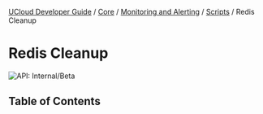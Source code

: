 [UCloud Developer Guide](/docs/developer-guide/README.md) / [Core](/docs/developer-guide/core/README.md) / [Monitoring and Alerting](/docs/developer-guide/core/monitoring/README.md) / [Scripts](/docs/developer-guide/core/monitoring/scripts/README.md) / Redis Cleanup
# Redis Cleanup

![API: Internal/Beta](https://img.shields.io/static/v1?label=API&message=Internal/Beta&color=red&style=flat-square)


## Table of Contents
